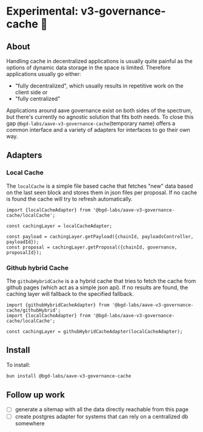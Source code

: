# Experimental: v3-governance-cache :ghost:

## About

Handling cache in decentralized applications is usually quite painful as the options of dynamic data storage in the space is limited.
Therefore applications usually go either:

- "fully decentralized", which usually results in repetitive work on the client side or
- "fully centralized"

Applications around aave governance exist on both sides of the spectrum, but there's currently no agnostic solution that fits both needs.
To close this gap `@bgd-labs/aave-v3-governance-cache`(temporary name) offers a common interface and a variety of adapters for interfaces to go their own way.

## Adapters

### Local Cache

The `localCache` is a simple file based cache that fetches "new" data based on the last seen block and stores them in json files per proposal.
If no cache is found the cache will try to refresh automatically.

```
import {localCacheAdapter} from '@bgd-labs/aave-v3-governance-cache/localCache';

const cachingLayer = localCacheAdapter;

const payload = cachingLayer.getPayload({chainId, payloadsController, payloadId});
const proposal = cachingLayer.getProposal({chainId, governance, proposalId});
```

### Github hybrid Cache

The `githubHybridCache` is a a hybrid cache that tries to fetch the cache from github pages (which act as a simple json api).
If no results are found, the caching layer will fallback to the specified fallback.

```
import {githubHybridCacheAdapter} from '@bgd-labs/aave-v3-governance-cache/githubHybrid';
import {localCacheAdapter} from '@bgd-labs/aave-v3-governance-cache/localCache';

const cachingLayer = githubHybridCacheAdapter(localCacheAdapter);
```

## Install

To install:

```bash
bun install @bgd-labs/aave-v3-governance-cache
```

## Follow up work

- [ ] generate a sitemap with all the data directly reachable from this page
- [ ] create postgres adapter for systems that can rely on a centralized db somewhere
